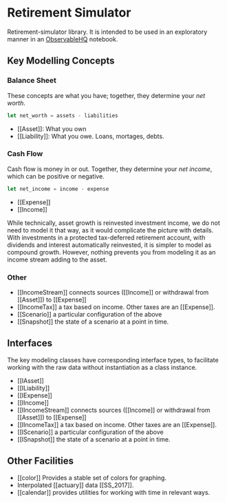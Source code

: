 # Retirement Simulator

Retirement-simulator library. It is intended to be used in an exploratory manner in an
[ObservableHQ](https://observablehq.com) notebook.

## Key Modelling Concepts

### Balance Sheet

These concepts are what you have; together, they determine your _net worth_.

```javascript
let net_worth = assets - liabilities
```

* [[Asset]]: What you own
* [[Liability]]: What you owe. Loans, mortages, debts.

### Cash Flow

Cash flow is money in or out. Together, they determine your _net income_, which can be positive or negative.

```javascript
let net_income = income - expense
```

* [[Expense]]
* [[Income]]

While technically, asset growth is reinvested investment income, we do not need to model it
that way, as it would complicate the picture with details. With investments in a protected tax-deferred retirement account,
with dividends and interest automatically reinvested, it is simpler to model as compound growth. However, nothing prevents
you from modeling it as an income stream adding to the asset.

### Other

* [[IncomeStream]] connects sources ([[Income]] or withdrawal from [[Asset]]) to [[Expense]]
* [[IncomeTax]] a tax based on income. Other taxes are an [[Expense]].
* [[Scenario]] a particular configuration of the above
* [[Snapshot]] the state of a scenario at a point in time.

## Interfaces

The key modeling classes have corresponding interface types, to facilitate working with the raw data without instantiation
as a class instance.

* [[IAsset]]
* [[ILiability]]
* [[IExpense]]
* [[IIncome]]
* [[IIncomeStream]] connects sources ([[Income]] or withdrawal from [[Asset]]) to [[Expense]]
* [[IIncomeTax]] a tax based on income. Other taxes are an [[Expense]].
* [[IScenario]] a particular configuration of the above
* [[ISnapshot]] the state of a scenario at a point in time.

## Other Facilities

* [[color]] Provides a stable set of colors for graphing.
* Interpolated [[actuary]] data [[SS_2017]].
* [[calendar]] provides utilities for working with time in relevant ways.

